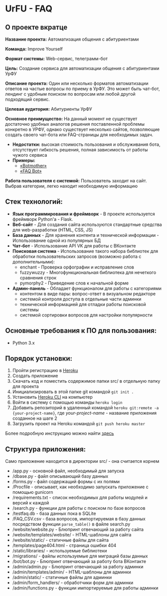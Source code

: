 
#  UrFU - FAQ

## О проекте вкратце

**Название проекта:** Автоматизация общения с абитуриентами

__Команда:__ Improve Yourself

__Формат системы:__  Web-сервис, телеграмм-бот

__Цель:__ Создание сервиса для автоматизации общения с абитуриентами УрФУ

__Описание проекта:__ Один или несколько форматов автоматизации ответов на частые вопросы по приему в УрФУ. Это может быть чат-бот, лендинг с удобным поиском по вопросам или любой другой подходящий сервис.

__Целевая аудитория:__ Абитуриенты УрФУ

__Основное преимущество:__  На данный момент не существует достаточно удобных аналогов решения поставленной проблемы конкретно в УРФУ, однако существует несколько сайтов, позволяющие создать своего чат-бота или FAQ-страницы для необходимых задач.
- __Недостатки:__ высокая стоимость пользования и обслуживания бота, отсутствует гибкость решения, полная зависимость от работы чужого сервиса
- __Примеры:__
     - [«Botmother»](www.botmother.com)
     - [«FAQ Bot»](www.faqbot.ai)

__Работа пользователя с системой:__ Пользователь заходит на сайт. Выбрав категории, легко находит необходимую информацию



##  Стек технологий: 

-	__Язык программирования и фреймворк__ - В проекте используется фреймворк Python'а - Flask.
-	__Веб-сайт__ - Для создания сайта используются стандартные средства для web-разработки (HTML, CSS, JS)
-   __База данных__ - Для хранения контента и технической информации - Использование одной из популярных БД
-	__Чат-бот__ - Использование API VK для работы с ВКонтакте
-	__Поисковая система__ - Использование такого набора библиотек для обработки пользовательских запросов (возможно работа с дополнительными):
    -	enchant - Проверка орфографии и исправление слов
    -	fuzzywuzzy - Многофункциональная библиотека для нечеткого сравнения строк
    -	 pymorphy2 - Приведение слов к начальной форме
-	__Админ-панель__ - Обладает функционалом для работы c категориями
    -	контентом в виде пары: вопрос-ответ в визуальном редакторе
    -	системой контроля доступа в отдельные части админки
    -	технической информацией для отладки работы поисковой системы
    -	системой сортировки вопросов для настройки популярности



## Основные требования к ПО для пользования:

- Python 3.x



## Порядок установки: 

1. Пройти регистрацию в [Heroku](https://heroku.com)
2. Создать приложение
3. Скачать код и поместить содержимое папки src/ в отдельную папку для проекта
4. Инициализировать в этой папке git командой `git init .`
5. Установить [Heroku CLI](https://devcenter.heroku.com/articles/heroku-command-line) на компьютер
6. Войти в систему с помощью команды `heroku login`
7. Добавить репозиторий в удаленный командой `heroku git:remote -a {your-project-name}`, где *your-project-name*  - название приложения созданное на шаге 2
8. Загрузить проект на Heroku командой `git push heroku master`

Более подробную инструкцию можно найти [здесь](https://pythobyte.com/deploying-a-flask-application-to-heroku-756f527e/)



## Структура приложения:

Само приложение находится в директории src/ - она считается корнем

- /app.py - основной файл, необходимый для запуска
- /dbase.py - файл описывающий базу данных
- /forms.py - файл содержащий формы с их полями
- /Procfile - описывает, как необходимо запускать приложение с помощью gunicorn
- /requirements.txt - список необходимых для работы модулей и версий к каждой
- /search.py - функции для работы с поиском по базе вопросов
- /testfaq.db - база данных пока в SQLite
- /FAQ_CSV.csv - база вопросов, импортируемая в базу данных посредством функции `parse_table()` в файле search.py
- /website/website.py - Блюпринт отвечающий за работу сайта
- /website/templates/website/ - HTML-шаблоны для сайта
- /website/static/ - статичные файлы для сайта
- /templates/page404.html - страница ошибки 404
- /static/libraries/ - используемые библиотеки
- /migrations/ - файлы используемые для миграций базы данных
- /bot/bot.py - Блюпринт отвечающий за работу бота ВКонтакте
- /admin/admin.py - Блюпринт отвечающий за работу админки
- /admin/templates/admin/ - HTML-шаблоны для админки
- /admin/static/ - статичные файлы для админки
- /admin/form_handlers/ - обработчики форм для админки
- /admin/functions.py - функции импортируемые для работы админки


